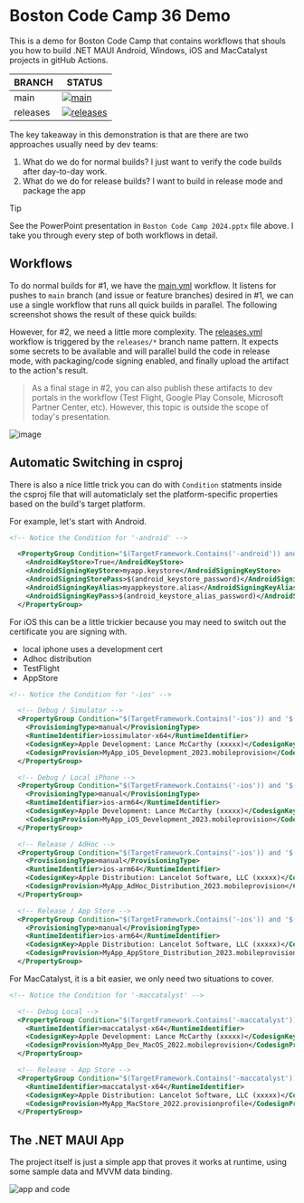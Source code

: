 # Boston Code Camp 36 Demo

This is a demo for Boston Code Camp that contains workflows that shouls you how to build .NET MAUI Android, Windows, iOS and MacCatalyst projects in gitHub Actions.

| BRANCH | STATUS |
|--------|--------|
| main | [![main](https://github.com/LanceMcCarthy/BostonCodeCamp36Demo/actions/workflows/main.yml/badge.svg)](https://github.com/LanceMcCarthy/BostonCodeCamp36Demo/actions/workflows/main.yml) |
| releases | [![releases](https://github.com/LanceMcCarthy/BostonCodeCamp36Demo/actions/workflows/releases.yml/badge.svg)](https://github.com/LanceMcCarthy/BostonCodeCamp36Demo/actions/workflows/releases.yml) |

The key takeaway in this demonstration is that are there are two approaches usually need by dev teams:

1. What do we do for normal builds? I just want to verify the code builds after day-to-day work.
2. What do we do for release builds? I want to build in release mode and package the app

> [!TIP]
> See the PowerPoint presentation in `Boston Code Camp 2024.pptx` file above. I take you through every step of both workflows in detail.

## Workflows

To do normal builds for #1, we have the [main.yml](./.github/main.yml) workflow. It listens for pushes to `main` branch (and issue or feature branches) desired in #1, we can use a single workflow that runs all quick builds in parallel. The following screenshot shows the result of these quick builds:

However, for #2, we need a little more complexity. The [releases.yml](./.github/releases.yml) workflow is triggered by the `releases/*` branch name pattern. It expects some secrets to be available and will parallel build the code in release mode, with packaging/code signing enabled, and finally upload the artifact to the action's result.

> As a final stage in #2, you can also publish these artifacts to dev portals in the workflow (Test Flight, Google Play Console, Microsoft Partner Center, etc). However, this topic is outside the scope of today's presentation.

![image](https://github.com/LanceMcCarthy/BostonCodeCamp36Demo/assets/3520532/08e9c41f-0f6b-49f4-bf5a-0d5ac1c42bab)

## Automatic Switching in csproj

There is also a nice little trick you can do with `Condition` statments inside the csproj file that will automaticlaly set the platform-specific properties based on the build's target platform.

For example, let's start with Android.

```xml
<!-- Notice the Condition for '-android' -->

  <PropertyGroup Condition="$(TargetFramework.Contains('-android')) and '$(Configuration)' == 'Release'">
    <AndroidKeyStore>True</AndroidKeyStore>
    <AndroidSigningKeyStore>myapp.keystore</AndroidSigningKeyStore>
    <AndroidSigningStorePass>$(android_keystore_password)</AndroidSigningStorePass>
    <AndroidSigningKeyAlias>myappkeystore.alias</AndroidSigningKeyAlias>
    <AndroidSigningKeyPass>$(android_keystore_alias_password)</AndroidSigningKeyPass>
  </PropertyGroup>

```

For iOS this can be a little trickier because you may need to switch out the certificate you are signing with. 

- local iphone uses a development cert
- Adhoc distribution
- TestFlight
- AppStore

```xml
<!-- Notice the Condition for '-ios' -->

  <!-- Debug / Simulator -->
  <PropertyGroup Condition="$(TargetFramework.Contains('-ios')) and '$(Configuration)' == 'Debug'">
    <ProvisioningType>manual</ProvisioningType>
    <RuntimeIdentifier>iossimulator-x64</RuntimeIdentifier>
    <CodesignKey>Apple Development: Lance McCarthy (xxxxx)</CodesignKey>
    <CodesignProvision>MyApp_iOS_Development_2023.mobileprovision</CodesignProvision>
  </PropertyGroup>

  <!-- Debug / Local iPhone --> 
  <PropertyGroup Condition="$(TargetFramework.Contains('-ios')) and '$(Configuration)' == 'Debug'">
    <ProvisioningType>manual</ProvisioningType>
    <RuntimeIdentifier>ios-arm64</RuntimeIdentifier>
    <CodesignKey>Apple Development: Lance McCarthy (xxxxx)</CodesignKey>
    <CodesignProvision>MyApp_iOS_Development_2023.mobileprovision</CodesignProvision>
  </PropertyGroup>

  <!-- Release / AdHoc -->
  <PropertyGroup Condition="$(TargetFramework.Contains('-ios')) and '$(Configuration)' == 'Release'">
    <ProvisioningType>manual</ProvisioningType>
    <RuntimeIdentifier>ios-arm64</RuntimeIdentifier>
    <CodesignKey>Apple Distribution: Lancelot Software, LLC (xxxxx)</CodesignKey>
    <CodesignProvision>MyApp_AdHoc_Distribution_2023.mobileprovision</CodesignProvision>
  </PropertyGroup>

  <!-- Release / App Store -->
  <PropertyGroup Condition="$(TargetFramework.Contains('-ios')) and '$(Configuration)' == 'Release'">
    <ProvisioningType>manual</ProvisioningType>
    <RuntimeIdentifier>ios-arm64</RuntimeIdentifier>
    <CodesignKey>Apple Distribution: Lancelot Software, LLC (xxxxx)</CodesignKey>
    <CodesignProvision>MyApp_AppStore_Distribution_2023.mobileprovision</CodesignProvision>
  </PropertyGroup>
```

For MacCatalyst, it is a bit easier, we only need two situations to cover.

```xml
<!-- Notice the Condition for '-maccatalyst' -->

  <!-- Debug Local -->
  <PropertyGroup Condition="$(TargetFramework.Contains('-maccatalyst')) and '$(Configuration)' == 'Debug'">
    <RuntimeIdentifier>maccatalyst-x64</RuntimeIdentifier>
    <CodesignKey>Apple Development: Lance McCarthy (xxxxx)</CodesignKey>
    <CodesignProvision>MyApp_Dev_MacOS_2022.mobileprovision</CodesignProvision>
  </PropertyGroup>

  <!-- Release - App Store -->
  <PropertyGroup Condition="$(TargetFramework.Contains('-maccatalyst')) and '$(Configuration)' == 'Release'">
    <RuntimeIdentifier>maccatalyst-x64</RuntimeIdentifier>
    <CodesignKey>Apple Distribution: Lancelot Software, LLC (xxxxx)</CodesignKey>
    <CodesignProvision>MyApp_MacStore_2022.provisionprofile</CodesignProvision>
  </PropertyGroup>
```

## The .NET MAUI App

The project itself is just a simple app that proves it works at runtime, using some sample data and MVVM data binding.

![app and code](https://github.com/LanceMcCarthy/BostonCodeCamp36Demo/assets/3520532/f7ba35ec-db24-4172-8290-8611da3e165d)
